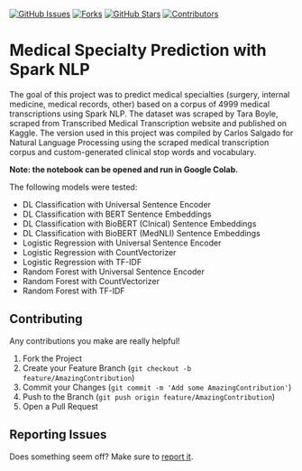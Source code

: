 [![GitHub Issues][issues-shield]][issues-url]
[![Forks][forks-shield]][forks-url]
[![GitHub Stars][stars-shield]][stars-url]
[![Contributors][contributors-shield]][contributors-url]

# Medical Specialty Prediction with Spark NLP

The goal of this project was to predict medical specialties (surgery, internal medicine, medical records, other) based on a corpus of 4999 medical transcriptions using Spark NLP. The dataset was scraped by Tara Boyle, scraped from Transcribed Medical Transcription website and published on Kaggle. The version used in this project was compiled by Carlos Salgado for Natural Language Processing using the scraped medical transcription corpus and custom-generated clinical stop words and vocabulary.

**Note: the notebook can be opened and run in Google Colab.**

The following models were tested:

- DL Classification with Universal Sentence Encoder
- DL Classification with BERT Sentence Embeddings
- DL Classification with BioBERT (Clnical) Sentence Embeddings
- DL Classification with BioBERT (MedNLI) Sentence Embeddings
- Logistic Regression with Universal Sentence Encoder
- Logistic Regression with CountVectorizer
- Logistic Regression with TF-IDF
- Random Forest with Universal Sentence Encoder
- Random Forest with CountVectorizer
- Random Forest with TF-IDF

## Contributing

Any contributions you make are really helpful!

1. Fork the Project
2. Create your Feature Branch (`git checkout -b feature/AmazingContribution`)
3. Commit your Changes (`git commit -m 'Add some AmazingContribution'`)
4. Push to the Branch (`git push origin feature/AmazingContribution`)
5. Open a Pull Request

## Reporting Issues

Does something seem off? Make sure to [report it](https://github.com/luca-martial/medical-specialty/issues).

<!-- MARKDOWN LINKS & IMAGES -->
<!-- https://www.markdownguide.org/basic-syntax/#reference-style-links -->
[issues-shield]: https://img.shields.io/github/issues/luca-martial/medical-specialty.svg
[issues-url]: https://github.com/luca-martial/medical-specialty/issues

[forks-shield]: https://img.shields.io/github/forks/luca-martial/medical-specialty.svg
[forks-url]: https://github.com/luca-martial/medical-specialty/forks

[stars-shield]: https://img.shields.io/github/stars/luca-martial/medical-specialty.svg
[stars-url]: https://github.com/luca-martial/medical-specialty/stargazers

[contributors-shield]: https://img.shields.io/github/contributors/luca-martial/medical-specialty.svg
[contributors-url]: https://github.com/luca-martial/medical-specialty/contributors
